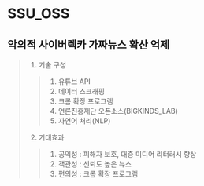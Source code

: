 # SSU_OSS

## 악의적 사이버렉카 가짜뉴스 확산 억제
>1. 기술 구성
>  >1) 유튜브 API
>  >2) 데이터 스크래핑
>  >3) 크롬 확장 프로그램
>  >4) 언론진흥재단 오픈소스(BIGKINDS_LAB)
>  >5) 자연어 처리(NLP)
>
>2. 기대효과
>   >1. 공익성 : 피해자 보호, 대중 미디어 리터러시 향상
>   >2. 객관성 : 신뢰도 높은 뉴스
>   >3. 편의성 : 크롬 확장 프로그램
